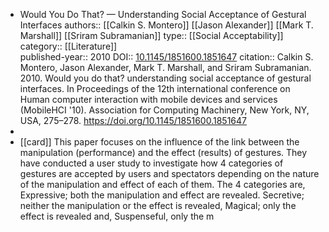 - Would You Do That? — Understanding Social Acceptance of Gestural Interfaces
  authors:: [[Calkin S. Montero]] [[Jason Alexander]] [[Mark T. Marshall]] [[Sriram Subramanian]]
  type::  [[Social Acceptability]]
  category:: [[Literature]]  
  published-year:: 2010
  DOI:: [10.1145/1851600.1851647](https://doi.org/10.1145/1851600.1851647) 
  citation:: Calkin S. Montero, Jason Alexander, Mark T. Marshall, and Sriram Subramanian. 2010. Would you do that? understanding social acceptance of gestural interfaces. In Proceedings of the 12th international conference on Human computer interaction with mobile devices and services (MobileHCI '10). Association for Computing Machinery, New York, NY, USA, 275–278. https://doi.org/10.1145/1851600.1851647
-
- [[card]] This paper focuses on the influence of the link between the manipulation (performance) and the effect (results) of gestures. They have conducted a user study to investigate how 4 categories of gestures are accepted by users and spectators depending on the nature of the manipulation and effect of each of them. The 4 categories are, Expressive; both the manipulation and effect are revealed. Secretive; neither the manipulation or the effect is revealed, Magical; only the effect is revealed and, Suspenseful, only the m
